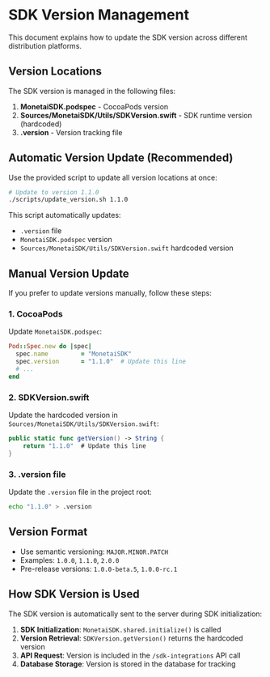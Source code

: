 # SDK Version Management

This document explains how to update the SDK version across different distribution platforms.

## Version Locations

The SDK version is managed in the following files:

1. **MonetaiSDK.podspec** - CocoaPods version
2. **Sources/MonetaiSDK/Utils/SDKVersion.swift** - SDK runtime version (hardcoded)
3. **.version** - Version tracking file

## Automatic Version Update (Recommended)

Use the provided script to update all version locations at once:

```bash
# Update to version 1.1.0
./scripts/update_version.sh 1.1.0
```

This script automatically updates:

- `.version` file
- `MonetaiSDK.podspec` version
- `Sources/MonetaiSDK/Utils/SDKVersion.swift` hardcoded version

## Manual Version Update

If you prefer to update versions manually, follow these steps:

### 1. CocoaPods

Update `MonetaiSDK.podspec`:

```ruby
Pod::Spec.new do |spec|
  spec.name         = "MonetaiSDK"
  spec.version      = "1.1.0"  # Update this line
  # ...
end
```

### 2. SDKVersion.swift

Update the hardcoded version in `Sources/MonetaiSDK/Utils/SDKVersion.swift`:

```swift
public static func getVersion() -> String {
    return "1.1.0"  # Update this line
}
```

### 3. .version file

Update the `.version` file in the project root:

```bash
echo "1.1.0" > .version
```

## Version Format

- Use semantic versioning: `MAJOR.MINOR.PATCH`
- Examples: `1.0.0`, `1.1.0`, `2.0.0`
- Pre-release versions: `1.0.0-beta.5`, `1.0.0-rc.1`

## How SDK Version is Used

The SDK version is automatically sent to the server during SDK initialization:

1. **SDK Initialization**: `MonetaiSDK.shared.initialize()` is called
2. **Version Retrieval**: `SDKVersion.getVersion()` returns the hardcoded version
3. **API Request**: Version is included in the `/sdk-integrations` API call
4. **Database Storage**: Version is stored in the database for tracking
